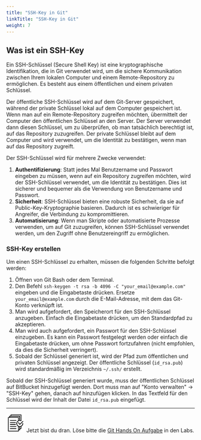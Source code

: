 ```yaml
---
title: "SSH-Key in Git"
linkTitle: "SSH-Key in Git"
weight: 7
---
```


## Was ist ein SSH-Key
Ein SSH-Schlüssel (Secure Shell Key) ist eine kryptographische Identifikation, die in Git verwendet wird, um die sichere Kommunikation zwischen Ihrem lokalen Computer und einem Remote-Repository zu ermöglichen. 
Es besteht aus einem öffentlichen und einem privaten Schlüssel.

Der öffentliche SSH-Schlüssel wird auf dem Git-Server gespeichert, während der private Schlüssel lokal auf dem Computer gespeichert ist. 
Wenn man auf ein Remote-Repository zugreifen möchten, übermittelt der Computer den öffentlichen Schlüssel an den Server. Der Server verwendet dann diesen Schlüssel, um zu überprüfen, ob man tatsächlich berechtigt ist, auf das Repository zuzugreifen. 
Der private Schlüssel bleibt auf dem Computer und wird verwendet, um die Identität zu bestätigen, wenn man auf das Repository zugreift.

Der SSH-Schlüssel wird für mehrere Zwecke verwendet:

1. **Authentifizierung**: Statt jedes Mal Benutzername und Passwort eingeben zu müssen, wenn auf ein Repository zugreifen möchten, wird der SSH-Schlüssel verwendet, um die Identität zu bestätigen. 
Dies ist sicherer und bequemer als die Verwendung von Benutzername und Passwort.
2. **Sicherheit**: SSH-Schlüssel bieten eine robuste Sicherheit, da sie auf Public-Key-Kryptographie basieren. Dadurch ist es schwieriger für Angreifer, die Verbindung zu kompromittieren.
3. **Automatisierung**: Wenn man Skripte oder automatisierte Prozesse verwenden, um auf Git zuzugreifen, können SSH-Schlüssel verwendet werden, um den Zugriff ohne Benutzereingriff zu ermöglichen.


### SSH-Key erstellen
Um einen SSH-Schlüssel zu erhalten, müssen die folgenden Schritte befolgt werden:

1. Öffnen von Git Bash oder dem Terminal.
2. Den Befehl `ssh-keygen -t rsa -b 4096 -C "your_email@example.com"` eingeben und die Eingabetaste drücken. Ersetze `your_email@example.com` durch die E-Mail-Adresse, mit dem das Git-Konto verknüpft ist.
3. Man wird aufgefordert, den Speicherort für den SSH-Schlüssel anzugeben. Einfach die Eingabetaste drücken, um den Standardpfad zu akzeptieren.
4. Man wird auch aufgefordert, ein Passwort für den SSH-Schlüssel einzugeben. Es kann ein Passwort festgelegt werden oder einfach die Eingabetaste drücken, um ohne Passwort fortzufahren (nicht empfohlen, da dies die Sicherheit verringert).
5. Sobald der Schlüssel generiert ist, wird der Pfad zum öffentlichen und privaten Schlüssel angezeigt. Der öffentliche Schlüssel (`id_rsa.pub`) wird standardmäßig im Verzeichnis `~/.ssh/` erstellt.


Sobald der SSH-Schlüssel generiert wurde, muss der öffentlichen Schlüssel auf BitBucket hinzugefügt werden. Dort muss man auf "Konto verwalten" -> "SSH-Key" gehen, danach auf hinzufügen klicken. 
In das Textfeld für den Schlüssel wird der Inhalt der Datei `id_rsa.pub` eingefügt.

---
![task1](/images/task.png) Jetzt bist du dran. Löse bitte die [Git Hands On Aufgabe](../../../../labs/git/01_git/) in den Labs.